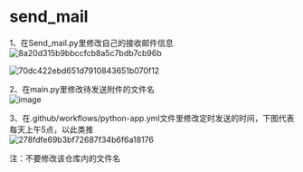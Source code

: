 # send_mail
1、在Send_mail.py里修改自己的接收邮件信息  
![8a20d315b9bbccfcb8a5c7bdb7cb96b](https://user-images.githubusercontent.com/66291260/183594342-2a149335-2cc7-4934-bdeb-f061da39dc41.jpg)  

![70dc422ebd651d7910843651b070f12](https://user-images.githubusercontent.com/66291260/183594455-22565471-495a-40b1-a11f-fcc5f13b1f7c.jpg)  

2、在main.py里修改待发送附件的文件名  
![image](https://user-images.githubusercontent.com/66291260/183595181-bca78d43-71bc-41ac-bf54-3c811d7e7944.png)  

3、在.github/workflows/python-app.yml文件里修改定时发送的时间，下图代表每天上午5点，以此类推  
![278fdfe69b3bf72687f34b6f6a18176](https://user-images.githubusercontent.com/66291260/183594731-49cdc1de-ff11-4c60-bd8d-c5ab578f4959.jpg)  

注：不要修改该仓库内的文件名
